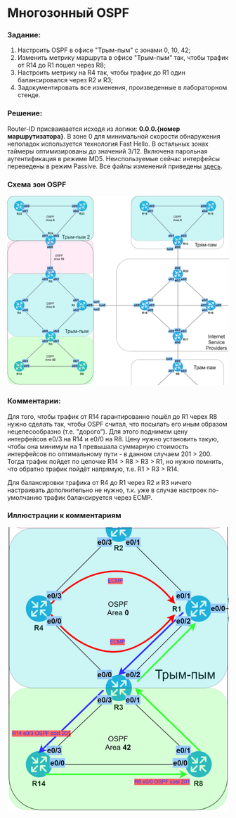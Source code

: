 # Многозонный OSPF

###  Задание:

  1. Настроить OSPF в офисе "Трым-пым" с зонами 0, 10, 42;
  2. Изменить метрику маршрута в офисе "Трым-пым" так, чтобы трафик от R14 до R1 пошел через R8;
  3. Настроить метрику на R4 так, чтобы трафик до R1 один балансировался через R2 и R3;
  4. Задокументировать все изменения, произведенные в лабораторном стенде.



###  Решение:

  Router-ID присваивается исходя из логики: **0.0.0.{номер маршрутизатора}**.
  В зоне 0 для минимальной скорости обнаружения неполадок используется технология Fast Hello. В остальных зонах таймеры оптимизированы до значений 3/12.
  Включена парольная аутентификация в режиме MD5.
  Неиспользуемые сейчас интерфейсы переведены в режим Passive.
  Все файлы изменений приведены [здесь](configs/).

###  Схема зон OSPF

![](ospf2.png)

###  Комментарии:

  Для того, чтобы трафик от R14 гарантированно пошёл до R1 черех R8
  нужно сделать так, чтобы OSPF считал, что посылать его иным образом
  нецелесообразно (т.е. "дорого"). Для этого поднимем цену интерфейсов e0/3 на R14 и
  e0/0 на R8. Цену нужно установить такую, чтобы она минимум на 1 превышала
  суммарную стоимость интерфейсов по оптимальному пути - в данном случаем 201 > 200.
  Тогда трафик пойдет по цепочке R14 > R8 > R3 > R1, но нужно помнить,
  что обратно трафик пойдёт напрямую, т.е. R1 > R3 > R14.


  Для балансировки трафика от R4 до R1 через R2 и R3 ничего настраивать дополнительно
  не нужно, т.к. уже в случае настроек по-умолчанию трафик балансируется через ECMP.

###  Иллюстрации к комментариям

![](ospf2_cost_ecmp.png)